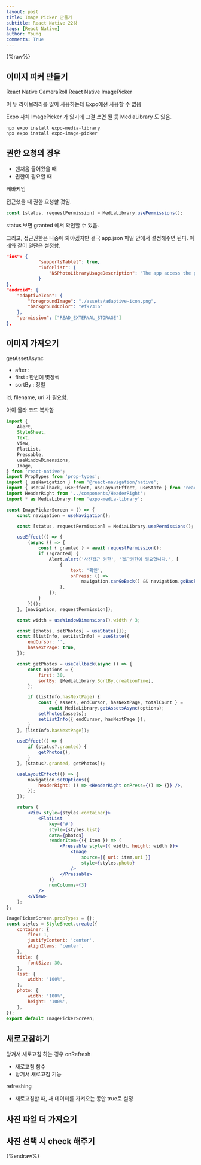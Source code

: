 ```yaml
---
layout: post
title: Image Picker 만들기
subtitle: React Native 22강
tags: [React Native]
author: Young
comments: True
---
```


{%raw%}

## 이미지 피커 만들기

React Native CameraRoll
React Native ImagePicker

이 두 라이브러리를 많이 사용하는데
Expo에선 사용할 수 없음

Expo 자체 ImagePicker 가 있기에 그걸 쓰면 될 듯
MediaLibrary 도 있음.

```
npx expo install expo-media-library
npx expo install expo-image-picker
```

## 권한 요청의 경우

-   맨처음 들어왔을 때
-   권한이 필요할 때

케바케임

접근했을 때 권한 요청할 것임.

```jsx
const [status, requestPermission] = MediaLibrary.usePermissions();
```

status 보면 granted 에서 확인할 수 있음.

그리고, 접근권한은 나중에 봐야겠지만
결국 app.json 파일 안에서 설정해주면 된다.
아래와 같이 일단은 설정함.

```json
"ios": {
            "supportsTablet": true,
            "infoPlist": {
                "NSPhotoLibraryUsageDescription": "The app access the photo library to upload a profile photo and use it on the post"
            }
},
"android": {
    "adaptiveIcon": {
        "foregroundImage": "./assets/adaptive-icon.png",
        "backgroundColor": "#f97316"
    },
    "permission": ["READ_EXTERNAL_STORAGE"]
},
```

## 이미지 가져오기

getAssetAsync

-   after :
-   first : 한번에 몇장씩
-   sortBy : 정렬

id, filename, uri 가 필요함.

아이 몰라 코드 복사함

```jsx
import {
	Alert,
	StyleSheet,
	Text,
	View,
	FlatList,
	Pressable,
	useWindowDimensions,
	Image,
} from 'react-native';
import PropTypes from 'prop-types';
import { useNavigation } from '@react-navigation/native';
import { useCallback, useEffect, useLayoutEffect, useState } from 'react';
import HeaderRight from '../components/HeaderRight';
import * as MediaLibrary from 'expo-media-library';

const ImagePickerScreen = () => {
	const navigation = useNavigation();

	const [status, requestPermission] = MediaLibrary.usePermissions();

	useEffect(() => {
		(async () => {
			const { granted } = await requestPermission();
			if (!granted) {
				Alert.alert('사진접근 권한', '접근권한이 필요합니다.', [
					{
						text: '확인',
						onPress: () =>
							navigation.canGoBack() && navigation.goBack(),
					},
				]);
			}
		})();
	}, [navigation, requestPermission]);

	const width = useWindowDimensions().width / 3;

	const [photos, setPhotos] = useState([]);
	const [listInfo, setListInfo] = useState({
		endCursor: '',
		hasNextPage: true,
	});

	const getPhotos = useCallback(async () => {
		const options = {
			first: 30,
			sortBy: [MediaLibrary.SortBy.creationTime],
		};

		if (listInfo.hasNextPage) {
			const { assets, endCursor, hasNextPage, totalCount } =
				await MediaLibrary.getAssetsAsync(options);
			setPhotos(assets);
			setListInfo({ endCursor, hasNextPage });
		}
	}, [listInfo.hasNextPage]);

	useEffect(() => {
		if (status?.granted) {
			getPhotos();
		}
	}, [status?.granted, getPhotos]);

	useLayoutEffect(() => {
		navigation.setOptions({
			headerRight: () => <HeaderRight onPress={() => {}} />,
		});
	});

	return (
		<View style={styles.container}>
			<FlatList
				key={'#'}
				style={styles.list}
				data={photos}
				renderItem={({ item }) => (
					<Pressable style={{ width, height: width }}>
						<Image
							source={{ uri: item.uri }}
							style={styles.photo}
						/>
					</Pressable>
				)}
				numColumns={3}
			/>
		</View>
	);
};

ImagePickerScreen.propTypes = {};
const styles = StyleSheet.create({
	container: {
		flex: 1,
		justifyContent: 'center',
		alignItems: 'center',
	},
	title: {
		fontSize: 30,
	},
	list: {
		width: '100%',
	},
	photo: {
		width: '100%',
		height: '100%',
	},
});
export default ImagePickerScreen;
```

## 새로고침하기

당겨서 새로고침 하는 경우
onRefresh

-   새로고침 함수
-   당겨서 새로고침 기능

refreshing

-   새로고침할 때, 새 데이터를 가져오는 동안 true로 설정

## 사진 파일 더 가져오기

## 사진 선택 시 check 해주기

{%endraw%}
